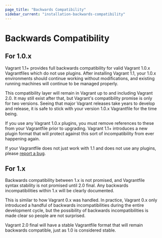 ```yaml
---
page_title: "Backwards Compatibility"
sidebar_current: "installation-backwards-compatibility"
---
```


# Backwards Compatibility

## For 1.0.x

Vagrant 1.1+ provides full backwards compatibility for valid Vagrant 1.0.x
Vagrantfiles which do not use plugins. After installing Vagrant 1.1, your 1.0.x environments should
continue working without modifications, and existing running machines will
continue to be managed properly.

This compatibility layer will remain in Vagrant up to and including Vagrant 2.0.
It may still exist after that, but Vagrant's compatibility promise is only for
two versions. Seeing that major Vagrant releases take years to develop and
release, it is safe to stick with your version 1.0.x Vagrantfile for the
time being.

If you use any Vagrant 1.0.x plugins, you must remove references to these from
your Vagrantfile prior to upgrading. Vagrant 1.1+ introduces a new plugin
format that will protect against this sort of incompatibility from ever
happening again.

If your Vagrantfile does not just work with 1.1 and does not use any plugins,
please [report a bug](https://github.com/mitchellh/vagrant/issues).

## For 1.x

Backwards compatibility between 1.x is not promised, and Vagrantfile
syntax stability is not promised until 2.0 final. Any backwards incompatibilities
within 1.x will be clearly documented.

This is similar to how Vagrant 0.x was handled. In practice, Vagrant 0.x
only introduced a handful of backwards incompatibilities during the entire
development cycle, but the possibility of backwards incompatibilities
is made clear so people are not surprised.

Vagrant 2.0 final will have a stable Vagrantfile format that will
remain backwards compatible, just as 1.0 is considered stable.
